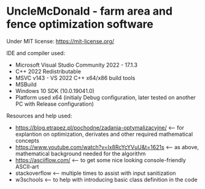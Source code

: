 # UncleMcDonald - farm area and fence optimization software
Under MIT license: https://mit-license.org/



IDE and compiler used:
* Microsoft Visual Studio Community 2022 - 17.1.3
* C++ 2022 Redistributable 
* MSVC v143 - VS 2022 C++ x64/x86 build tools
* MSBuild
* Windows 10 SDK (10.0.19041.0)
* Platform used x64 (initialy Debug configuration, later tested on another PC with Release configuration)


Resources and help used: 
* https://blog.etrapez.pl/pochodne/zadania-optymalizacyjne/ <-- for explantion on optimization, derivates and other required mathematical concepts
* https://www.youtube.com/watch?v=lx8RcYcYVuU&t=1621s <-- as above, mathematical background needed for the algorithm
* https://asciiflow.com/ <-- to get some nice looking console-friendly ASCII-art
* stackoverflow <-- multiple times to assist with input sanitization
* w3schools <-- to help with introducing basic class definition in the code
